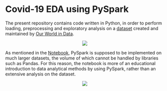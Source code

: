 # Covid-19 EDA using PySpark

The present repository contains code written in Python, in order to perform loading, preprocessing and exploratory analysis on a [dataset](https://github.com/owid/covid-19-data/blob/master/public/data/README.md) created and maintained by [Our World in Data](https://ourworldindata.org/).

<p align="center">
  <img src="https://srigas.me/github/europe_excess_mortality.gif" />
</p>

As mentioned in the [Notebook](https://github.com/srigas/Covid-19_PySpark_EDA/blob/main/PySpark%20Notebook.ipynb), PySpark is supposed to be implemented on much larger datasets, the volume of which cannot be handled by libraries such as Pandas. For this reason, the notebook is more of an educational introduction to data analytical methods by using PySpark, rather than an extensive analysis on the dataset.

<p align="center">
  <img src="https://srigas.me/github/covid_scatterplots.gif" />
</p>
